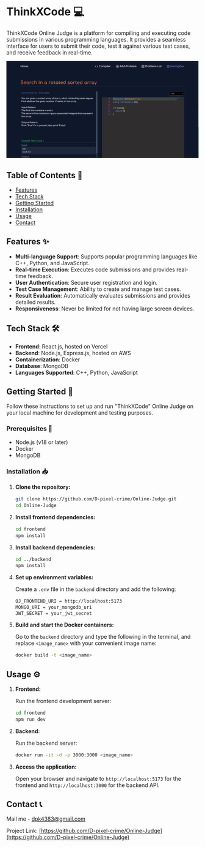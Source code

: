 # ThinkXCode 💻

ThinkXCode Online Judge is a platform for compiling and executing code submissions in various programming languages. It provides a seamless interface for users to submit their code, test it against various test cases, and receive feedback in real-time.

!["ThinkXCode" Online Judge Screenshot](Frontend-OJ/src/assets/thinkxcode.png)

## Table of Contents 📑

- [Features](#features)
- [Tech Stack](#tech-stack)
- [Getting Started](#getting-started)
- [Installation](#installation)
- [Usage](#usage)
- [Contact](#Contact)

## Features ✨

- **Multi-language Support**: Supports popular programming languages like C++, Python, and JavaScript.
- **Real-time Execution**: Executes code submissions and provides real-time feedback.
- **User Authentication**: Secure user registration and login.
- **Test Case Management**: Ability to create and manage test cases.
- **Result Evaluation**: Automatically evaluates submissions and provides detailed results.
- **Responsiveness**: Never be limited for not having large screen devices.

## Tech Stack 🛠️

- **Frontend**: React.js, hosted on Vercel
- **Backend**: Node.js, Express.js, hosted on AWS
- **Containerization**: Docker
- **Database**: MongoDB
- **Languages Supported**: C++, Python, JavaScript

## Getting Started 🚀

Follow these instructions to set up and run "ThinkXCode" Online Judge on your local machine for development and testing purposes.

### Prerequisites 🔧

- Node.js (v18 or later)
- Docker
- MongoDB

### Installation 📥

1. **Clone the repository:**

   ```sh
   git clone https://github.com/D-pixel-crime/Online-Judge.git
   cd Online-Judge
   ```

2. **Install frontend dependencies:**

   ```sh
   cd frontend
   npm install
   ```

3. **Install backend dependencies:**

   ```sh
   cd ../backend
   npm install
   ```

4. **Set up environment variables:**

   Create a `.env` file in the `backend` directory and add the following:

   ```plaintext
   OJ_FRONTEND_URI = http://localhost:5173
   MONGO_URI = your_mongodb_uri
   JWT_SECRET = your_jwt_secret
   ```

5. **Build and start the Docker containers:**

   Go to the `backend` directory and type the following in the terminal, and replace `<image_name>` with your convenient image name:

   ```sh
   docker build -t <image_name>
   ```

## Usage ⚙️

1. **Frontend:**

   Run the frontend development server:

   ```sh
   cd frontend
   npm run dev
   ```

2. **Backend:**

   Run the backend server:

   ```sh
   docker run -it -d -p 3000:3000 <image_name>
   ```

3. **Access the application:**

   Open your browser and navigate to `http://localhost:5173` for the frontend and `http://localhost:3000` for the backend API.

## Contact 📞

Mail me - [dpk4383@gmail.com](mailto:dpk4383@gmail.com)

Project Link: [https://github.com/D-pixel-crime/Online-Judge](https://github.com/D-pixel-crime/Online-Judge)
